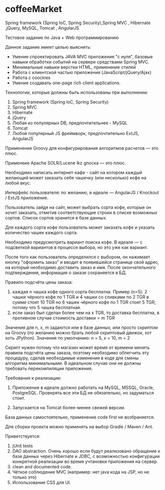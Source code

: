 # coffeeMarket
Spring framework (Spring IoC, Spring Security),Spring MVC , Hibernate ,jQuery,  MySQL, Tomcat , AngularJS


Тестовое задание по Java + Web программированию

Данное задание имеет целью выяснить:

- Умение спроектировать JAVA MVC приложение "с нуля", базовые навыки обработки событий на сервере средствами Spring MVC.
- Минимальные навыки верстки HTML, применение стилей
- Работа с клиентской частью приложения (JavaScript/jQuery/Ajax)
- Работа с coockies
- Умение создавать one-page rich client applications.

Технологии, которые должны быть использованы при выполнении:

1. Spring framework (Spring IoC, Spring Security)
2. Spring MVC
3. Hibernate
4. jQuery
5. Любая из популярных DB, предпочтительнее - MySQL
6. Tomcat
7. Любой популярный JS фреймворк, предпочтительно ExtJS, AngularJS

Применение Groovy для конфигурирования алгоритмов расчетов — это плюс.

Применеие Apache SOLR/Lucene lkz gпоска — это плюс.

Необходимо написать интернет-кафе - сайт на котором каждый желающий может заказать себе чашечку (или несколько) кофе на любой вкус.

Интерфейс пользователя: по желанию, в идеале — AngularJS / Knockout / ExtJS приложение.

Пользователь зайдя на сайт, может выбрать сорта кофе, которые он хочет
заказать, отметив соответствующие строки в списке возможных сортов.
Список сортов хранится в базе данных. 

Для каждого сорта кофе пользователь может заказать кофе и указать количество чашек каждого сорта.

Необходимо предусмотреть вариант поиска кофе. В идеале — с подсветкой вариантов в процессе выбора, но это уже как вариант.

После того как пользователь определился с выбором, он нажимает кнопку
"оформить заказ" и вводит в появившейся странице свой адрес, на который
необходимо доставить заказ и имя. После окончательного подтверждения,
информация о заказе сохраняется в БД.

Правило подсчёта цены заказа:
  1. каждая n чашка кофе одного сорта бесплатна.
     Пример (n=5):
       2 чашки чёрного кофе по 1 TGR и 4 чашки со сливками по 2 TGR в
       сумме стоят 10 TGR
       но 6 чашек чёрного кофе по 1 TGR стоят 5 TGR, потому что 5 чашка
       бесплатная.
  2. если заказ был сделан более чем на x TGR, то доставка бесплатна,
     в противном случае стоимость доставки = m TGR

Значения для n, x, m задаются или в базе данных, или просто скриптом на Groovy (по желанию можно брать любой скриптовый движок, хот  хоть JPython). Значения по умолчанию: n = 5, x = 10, m = 2 

Скрипт нужен потому что магазин может время от времени менять правила подсчёта цены заказа, поэтому необходимо облегчить эту процедуру, сделав необходимые изменения в коде для смены алгоритма минимальными. В идеальном случае они не должны требовать перекомпиляции приложения.

Требования к реализации:
  1. Приложение в идеале должно работать на MySQL, MSSQL, Oracle, PostgreSQL. Проверять все эти БД не обязательно, но задуматься стоит.

  2. Запускается на Tomcat более-менее свежей версии.

База данных самостоятельно, применение code first не возбраняется.

Для сборки проекта можно применять на выбор Gradle / Maven / Ant.

Приветствуется:
  1. jUnit tests
  2. DAO abstraction. Очень хорошо если будут реализовано обращение к базе
     данных через Hibernate и JDBC, с возможностью конфигурации конкретной
     реализации во время учтановки приложения на сервер.
  3. clean and documented code.
  4. Чёткое соблюдение MVC (например: нет java кода на JSP, но не только это)
  5. Использование CSS для UI.

